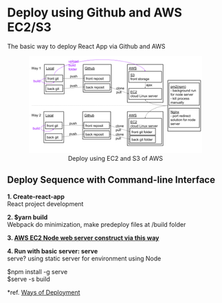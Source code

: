 # Deploy using Github and AWS EC2/S3
The basic way to deploy React App via Github and AWS

<p align="center">
  <img width="80%" src="./DeployBasic.png">
  <br>Deploy using EC2 and S3 of AWS
</p>

## Deploy Sequence with Command-line Interface
<b>1. Create-react-app</b><br>
React project development<br>

<b>2. $yarn build</b><br>
Webpack do minimization, make predeploy files at /build folder<br>

<b>3. [AWS EC2 Node web server construct via this way](http://cinema4dr12.tistory.com/741)</b><br>

<b>4. Run with basic server: serve</b><br>
serve? using static server for environment using Node<br>

$npm install -g serve<br>
$serve -s build<br>

*ref. [Ways of Deployment](https://facebook.github.io/create-react-app/docs/deployment)<br>
